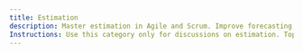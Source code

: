```yaml
---
title: Estimation
description: Master estimation in Agile and Scrum. Improve forecasting, manage uncertainty, and align expectations using empirical data and collaborative techniques.
Instructions: Use this category only for discussions on estimation. Topics should focus on estimation techniques such as Story Points, T-shirt Sizing, Monte Carlo simulations, and flow-based forecasting, as well as improving predictability and managing risk. General project estimation or budgeting discussions should be placed in other relevant categories.
---
```

